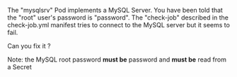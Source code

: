 The "mysqlsrv" Pod implements a MySQL Server.
You have been told that the "root" user's password is "password".
The "check-job" described in the check-job.yml manifest tries to connect to the MySQL server
but it seems to fail.

Can you fix it ?

Note: the MySQL root password **must be** password and **must be** read from a Secret

